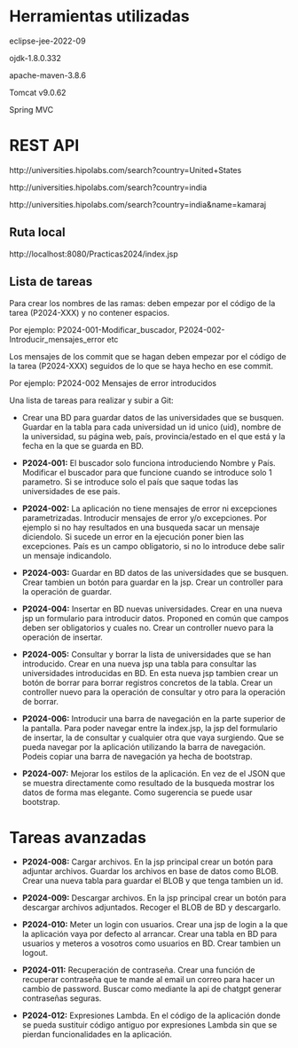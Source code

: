 
# Herramientas utilizadas

<p>eclipse-jee-2022-09</p>
<p>ojdk-1.8.0.332</p>
<p>apache-maven-3.8.6</p>
<p>Tomcat v9.0.62</p>
<p>Spring MVC </p>

# REST API

<p>http://universities.hipolabs.com/search?country=United+States</p>
<p>http://universities.hipolabs.com/search?country=india</p>
<p>http://universities.hipolabs.com/search?country=india&name=kamaraj</p>

## Ruta local

http://localhost:8080/Practicas2024/index.jsp

## Lista de tareas 

<p>Para crear los nombres de las ramas: deben empezar por el código de la tarea (P2024-XXX) y no contener espacios.</p>
	<p>Por ejemplo: P2024-001-Modificar_buscador, P2024-002-Introducir_mensajes_error etc </p>
<p>Los mensajes de los commit que se hagan deben empezar por el código de la tarea (P2024-XXX) seguidos de lo que se haya hecho en ese commit. </p>
	<p>Por ejemplo: P2024-002 Mensajes de error introducidos </p>

Una lista de tareas para realizar y subir a Git:  

* Crear una BD para guardar datos de las universidades que se busquen. 
	Guardar en la tabla para cada universidad un id unico (uid), nombre de la universidad, su página web, país, provincia/estado en el que está y la fecha en la que se guarda en BD.

* **P2024-001:** El buscador solo funciona introduciendo Nombre y País. Modificar el buscador para que funcione cuando se introduce solo 1 parametro.
	Si se introduce solo el país que saque todas las universidades de ese pais.

* **P2024-002:** La aplicación no tiene mensajes de error ni excepciones parametrizadas. Introducir mensajes de error y/o excepciones.
	Por ejemplo si no hay resultados en una busqueda sacar un mensaje diciendolo.
	Si sucede un error en la ejecución poner bien las excepciones.
	País es un campo obligatorio, si no lo introduce debe salir un mensaje indicandolo.

* **P2024-003:** Guardar en BD datos de las universidades que se busquen.
	Crear tambien un botón para guardar en la jsp.
	Crear un controller para la operación de guardar.

* **P2024-004:** Insertar en BD nuevas universidades.
	Crear en una nueva jsp un formulario para introducir datos.
	Proponed en común que campos deben ser obligatorios y cuales no.
	Crear un controller nuevo para la operación de insertar.
	
* **P2024-005:** Consultar y borrar la lista de universidades que se han introducido.
	Crear en una nueva jsp una tabla para consultar las universidades introducidas en BD.
	En esta nueva jsp tambien crear un botón de borrar para borrar registros concretos de la tabla.
	Crear un controller nuevo para la operación de consultar y otro para la operación de borrar.

* **P2024-006:** Introducir una barra de navegación en la parte superior de la pantalla.
	Para poder navegar entre la index.jsp, la jsp del formulario de insertar, la de consultar y cualquier otra que vaya surgiendo.
	Que se pueda navegar por la aplicación utilizando la barra de navegación.
	Podeis copiar una barra de navegación ya hecha de bootstrap.

* **P2024-007:** Mejorar los estilos de la aplicación.
	En vez de el JSON que se muestra directamente como resultado de la busqueda mostrar los datos de forma mas elegante.
	Como sugerencia se puede usar bootstrap.
	
	
# Tareas avanzadas
* **P2024-008:** Cargar archivos.
	En la jsp principal crear un botón para adjuntar archivos.
	Guardar los archivos en base de datos como BLOB. Crear una nueva tabla para guardar el BLOB y que tenga tambien un id.

* **P2024-009:** Descargar archivos.
	En la jsp principal crear un botón para descargar archivos adjuntados.
	Recoger el BLOB de BD y descargarlo.

* **P2024-010:** Meter un login con usuarios.
	Crear una jsp de login a la que la aplicación vaya por defecto al arrancar.
	Crear una tabla en BD para usuarios y meteros a vosotros como usuarios en BD.
	Crear tambien un logout. 

* **P2024-011:** Recuperación de contraseña.
	Crear una función de recuperar contraseña que te mande al email un correo para hacer un cambio de password.
	Buscar como mediante la api de chatgpt generar contraseñas seguras.

* **P2024-012:** Expresiones Lambda.
	En el código de la aplicación donde se pueda sustituir código antiguo por expresiones Lambda sin que se pierdan funcionalidades en la aplicación.








